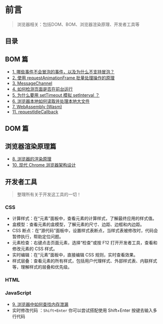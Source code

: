 
# 前言


> 浏览器相关：包括DOM、BOM、浏览器渲染原理、开发者工具等


## 目录
<!-- toc -->
 ## BOM 篇 

- [1. 哪些事件不会冒泡的事件，以及为什么不支持冒泡？](/post/oy4a8xz783.html)
- [2. 使用 requestAnimationFrame 批量处理操作的原理](/post/shcmm9c00n.html)
- [3. MessageChannel](/post/u8ow2hnnsl.html)
- [4. 如何检测页面是否在前台运行](/post/rdgkynihuu.html)
- [5. 为什么要用 setTimeout 模拟 setInterval ？](/post/2pt0sjk0wa.html)
- [6. 浏览器本地如何读取并处理本地大文件](/post/2b3v3s936z.html)
- [7. WebAssembly (Wasm)](/post/5uu1c9d959.html)
- [11. requestIdleCallback](/post/dzga6nqz34.html)

## DOM 篇


## 浏览器渲染原理篇

- [8. 浏览器的渲染原理](/post/xdaf613kkz.html)
- [10. 现代 Chrome 浏览器架构设计](/post/n19c6zjh6h.html)

## 开发者工具

> 整理所有关于开发这工具的一切！

### CSS 

- 计算样式：在“元素”面板中，查看元素的计算样式，了解最终应用的样式值。
- 盒模型：查看元素的盒模型，了解元素的尺寸、边距、边框和内边距。
- CSS 断点：在“源代码”面板中，设置样式表断点，当样式表被修改时，代码会暂停执行，帮助定位问题。
- 元素检查：右键点击页面元素，选择“检查”或按 F12 打开开发者工具，查看和修改元素的 CSS 样式。
- 实时编辑：在“元素”面板中，直接编辑 CSS 规则，实时查看效果。
- 样式层叠：查看元素的所有样式，包括用户代理样式、外部样式表、内联样式等，理解样式的层叠和优先级。

### HTML

### JavaScript

- [9. 浏览器中如何查找内存泄漏](/post/dxpymisfor.html)
- 实时修改代码 ：`Shift+Enter` 你可以尝试搭配使用 Shift+Enter 按键去输入多行代码

